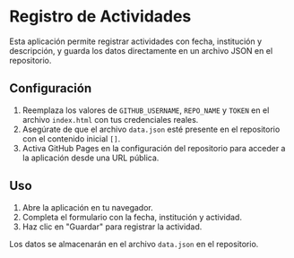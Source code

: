 # Registro de Actividades

Esta aplicación permite registrar actividades con fecha, institución y descripción, y guarda los datos directamente en un archivo JSON en el repositorio.

## Configuración

1. Reemplaza los valores de `GITHUB_USERNAME`, `REPO_NAME` y `TOKEN` en el archivo `index.html` con tus credenciales reales.
2. Asegúrate de que el archivo `data.json` esté presente en el repositorio con el contenido inicial `[]`.
3. Activa GitHub Pages en la configuración del repositorio para acceder a la aplicación desde una URL pública.

## Uso

1. Abre la aplicación en tu navegador.
2. Completa el formulario con la fecha, institución y actividad.
3. Haz clic en "Guardar" para registrar la actividad.

Los datos se almacenarán en el archivo `data.json` en el repositorio.
